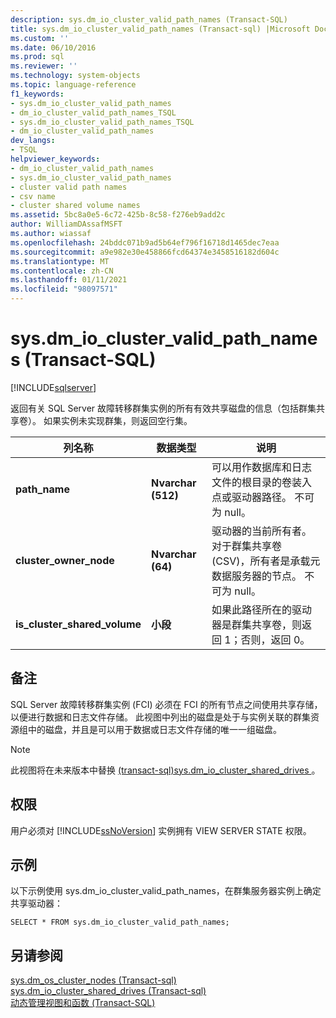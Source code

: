 ```yaml
---
description: sys.dm_io_cluster_valid_path_names (Transact-SQL)
title: sys.dm_io_cluster_valid_path_names (Transact-sql) |Microsoft Docs
ms.custom: ''
ms.date: 06/10/2016
ms.prod: sql
ms.reviewer: ''
ms.technology: system-objects
ms.topic: language-reference
f1_keywords:
- sys.dm_io_cluster_valid_path_names
- dm_io_cluster_valid_path_names_TSQL
- sys.dm_io_cluster_valid_path_names_TSQL
- dm_io_cluster_valid_path_names
dev_langs:
- TSQL
helpviewer_keywords:
- dm_io_cluster_valid_path_names
- sys.dm_io_cluster_valid_path_names
- cluster valid path names
- csv name
- cluster shared volume names
ms.assetid: 5bc8a0e5-6c72-425b-8c58-f276eb9add2c
author: WilliamDAssafMSFT
ms.author: wiassaf
ms.openlocfilehash: 24bddc071b9ad5b64ef796f16718d1465dec7eaa
ms.sourcegitcommit: a9e982e30e458866fcd64374e3458516182d604c
ms.translationtype: MT
ms.contentlocale: zh-CN
ms.lasthandoff: 01/11/2021
ms.locfileid: "98097571"
---
```

# <a name="sysdm_io_cluster_valid_path_names-transact-sql"></a>sys.dm_io_cluster_valid_path_names (Transact-SQL)
[!INCLUDE[sqlserver](../../includes/applies-to-version/sqlserver.md)]

  返回有关 SQL Server 故障转移群集实例的所有有效共享磁盘的信息（包括群集共享卷）。 如果实例未实现群集，则返回空行集。  
  
|列名称|数据类型|说明|  
|-----------------|---------------|-----------------|  
|**path_name**|**Nvarchar (512)**|可以用作数据库和日志文件的根目录的卷装入点或驱动器路径。 不可为 null。|  
|**cluster_owner_node**|**Nvarchar (64)**|驱动器的当前所有者。 对于群集共享卷 (CSV)，所有者是承载元数据服务器的节点。 不可为 null。|  
|**is_cluster_shared_volume**|**小段**|如果此路径所在的驱动器是群集共享卷，则返回 1；否则，返回 0。|  
  
## <a name="remarks"></a>备注  
 SQL Server 故障转移群集实例 (FCI) 必须在 FCI 的所有节点之间使用共享存储，以便进行数据和日志文件存储。 此视图中列出的磁盘是处于与实例关联的群集资源组中的磁盘，并且是可以用于数据或日志文件存储的唯一一组磁盘。  
  
> [!NOTE]  
>  此视图将在未来版本中替换 [&#40;transact-sql&#41;sys.dm_io_cluster_shared_drives ](../../relational-databases/system-dynamic-management-views/sys-dm-io-cluster-shared-drives-transact-sql.md) 。  
  
## <a name="permissions"></a>权限  
 用户必须对 [!INCLUDE[ssNoVersion](../../includes/ssnoversion-md.md)] 实例拥有 VIEW SERVER STATE 权限。  
  
## <a name="examples"></a>示例  
 以下示例使用 sys.dm_io_cluster_valid_path_names，在群集服务器实例上确定共享驱动器：  
  
```  
SELECT * FROM sys.dm_io_cluster_valid_path_names;  
```  
  
## <a name="see-also"></a>另请参阅  
 [sys.dm_os_cluster_nodes &#40;Transact-sql&#41;](../../relational-databases/system-dynamic-management-views/sys-dm-os-cluster-nodes-transact-sql.md)   
 [sys.dm_io_cluster_shared_drives &#40;Transact-sql&#41;](../../relational-databases/system-dynamic-management-views/sys-dm-io-cluster-shared-drives-transact-sql.md)   
 [动态管理视图和函数 (Transact-SQL)](~/relational-databases/system-dynamic-management-views/system-dynamic-management-views.md)  
  
  

